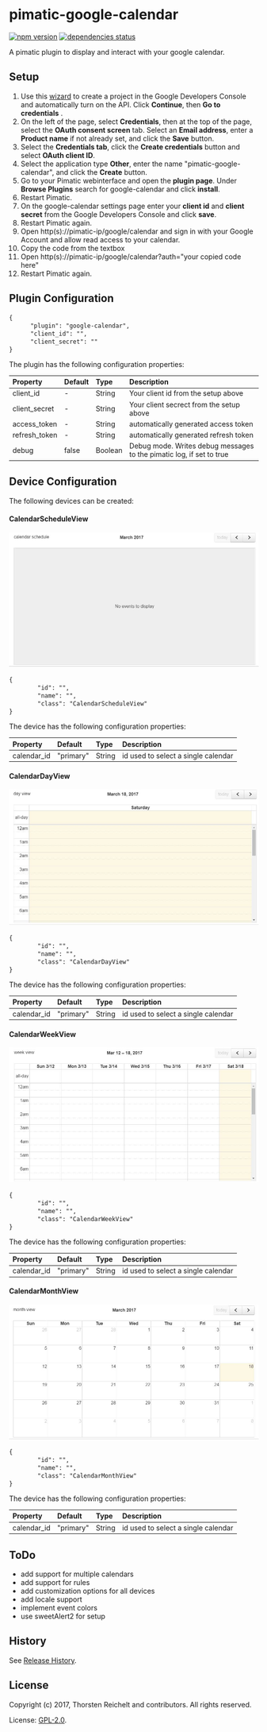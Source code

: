 # pimatic-google-calendar

[![npm version](https://badge.fury.io/js/pimatic-google-calendar.svg)](http://badge.fury.io/js/pimatic-google-calendar)
[![dependencies status](https://david-dm.org/thost96/pimatic-google-calendar/status.svg)](https://david-dm.org/thost96/pimatic-google-calendar)

A pimatic plugin to display and interact with your google calendar.

## Setup 

 1. Use this [wizard](https://console.developers.google.com/start/api?id=calendar) to create a project in the Google Developers Console and automatically turn on the API. Click **Continue**, then **Go to credentials** .
 2. On the left of the page, select **Credentials**, then at the top of the page, select the **OAuth consent screen** tab. Select an **Email address**, enter a **Product name** if not already set, and click the **Save** button.
 3. Select the **Credentials tab**, click the **Create credentials** button and select **OAuth client ID**.
 4. Select the application type **Other**, enter the name "pimatic-google-calendar", and click the **Create** button.
 5. Go to your Pimatic webinterface and open the **plugin page**. Under **Browse Plugins** search for google-calendar and click **install**.
 6. Restart Pimatic. 
 7. On the google-calendar settings page enter your **client id** and **client secret** from the Google Developers Console and click **save**.
 8. Restart Pimatic again. 
 9. Open http(s)://pimatic-ip/google/calendar and sign in with your Google Account and allow read access to your calendar. 
10. Copy the code from the textbox
11. Open http(s)://pimatic-ip/google/calendar?auth="your copied code here"
12. Restart Pimatic again. 

## Plugin Configuration

	{
          "plugin": "google-calendar",
          "client_id": "",
          "client_secret": ""
    }

The plugin has the following configuration properties:

| Property          | Default  | Type    | Description                                 |
|:------------------|:---------|:--------|:--------------------------------------------|
| client_id         | -		   | String  | Your client id from the setup above |
| client_secret     | -		   | String  | Your client secrect from the setup above |
| access_token      | -		   | String  | automatically generated access token |
| refresh_token     | -    	   | String  | automatically generated refresh token |
| debug             | false    | Boolean | Debug mode. Writes debug messages to the pimatic log, if set to true |

## Device Configuration
The following devices can be created: 

#### CalendarScheduleView
![CalendarScheduleView](https://github.com/thost96/pimatic-google-calendar/raw/master/assets/CalendarScheduleView.jpg)

	{
			"id": "",
			"name": "",
			"class": "CalendarScheduleView"
	}

The device has the following configuration properties:

| Property          | Default  | Type    | Description                                 |
|:------------------|:---------|:--------|:--------------------------------------------|
| calendar_id       | "primary"| String  | id used to select a single calendar |

#### CalendarDayView
![CalendarDayView](https://github.com/thost96/pimatic-google-calendar/raw/master/assets/CalendarDayView.jpg)

	{
			"id": "",			
			"name": "",
			"class": "CalendarDayView"
	}

The device has the following configuration properties:

| Property          | Default  | Type    | Description                                 |
|:------------------|:---------|:--------|:--------------------------------------------|
| calendar_id       | "primary"| String  | id used to select a single calendar |

#### CalendarWeekView
![CalendarWeekView](https://github.com/thost96/pimatic-google-calendar/raw/master/assets/CalendarWeekView.jpg)

	{
			"id": "",			
			"name": "",
			"class": "CalendarWeekView"
	}

The device has the following configuration properties:

| Property          | Default  | Type    | Description                                 |
|:------------------|:---------|:--------|:--------------------------------------------|
| calendar_id       | "primary"| String  | id used to select a single calendar |

#### CalendarMonthView
![CalendarMonthView](https://github.com/thost96/pimatic-google-calendar/raw/master/assets/CalendarMonthView.jpg)

	{
			"id": "",
			"name": "",
			"class": "CalendarMonthView"
	}

The device has the following configuration properties:

| Property          | Default  | Type    | Description                                 |
|:------------------|:---------|:--------|:--------------------------------------------|
| calendar_id       | "primary"| String  | id used to select a single calendar |

## ToDo

* add support for multiple calendars
* add support for rules
* add customization options for all devices
* add locale support
* implement event colors
* use sweetAlert2 for setup

## History

See [Release History](https://github.com/thost96/pimatic-google-calendar/blob/master/History.md).

## License 

Copyright (c) 2017, Thorsten Reichelt and contributors. All rights reserved.

License: [GPL-2.0](https://github.com/thost96/pimatic-google-calendar/blob/master/LICENSE.md).
